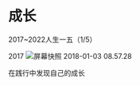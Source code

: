 # 成长

2017~2022人生一五（1/5）

2017
![屏幕快照 2018-01-03 08.57.28](https://lh3.googleusercontent.com/-IsUKI-SOEqY/Wkwt_FiRCkI/AAAAAAAAAFU/mIukMqrrWO8j8ftLyzfit5F7SRRjyFdHwCHMYCw/I/%255BUNSET%255D)


在践行中发现自己的成长

